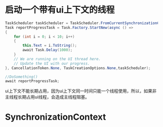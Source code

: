 # 启动一个带有ui上下文的线程
``` csharp
TaskScheduler taskScheduler = TaskScheduler.FromCurrentSynchronizationContext();
Task reportProgressTask = Task.Factory.StartNew(async () =>
{
    for (int i = 0; i < 10; i++)
    {
        this.Text = i.ToString();
        await Task.Delay(1000);
    }
    // We are running on the UI thread here.
    // Update the UI with our progress.
}, CancellationToken.None, TaskCreationOptions.None,taskScheduler);

//DoSomething()
await reportProgressTask;
```
ui上下文不能长期占用，因为ui上下文同一时间只能一个线程使用，所以，如果非主线程长期占用ui线程，会造成主线程阻塞。


# SynchronizationContext 

